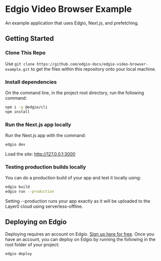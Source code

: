 # Edgio Video Browser Example

An example application that uses Edgio, Next.js, and prefetching.

## Getting Started

### Clone This Repo

Use `git clone https://github.com/edgio-docs/edgio-video-browser-example.git` to get the files within this repository onto your local machine.

### Install dependencies

On the command line, in the project root directory, run the following command:

```bash
npm i -g @edgio/cli
npm install
```

### Run the Next.js app locally

Run the Next.js app with the command:

```bash
edgio dev
```

Load the site: http://127.0.0.1:3000

### Testing production builds locally

You can do a production build of your app and test it locally using:

```bash
edgio build
edgio run --production
```

Setting --production runs your app exactly as it will be uploaded to the Layer0 cloud using serverless-offline.

## Deploying on Edgio

Deploying requires an account on Edgio. [Sign up here for free](https://edgio.app). Once you have an account, you can deploy on Edgio by running the following in the root folder of your project:

```bash
edgio deploy
```
